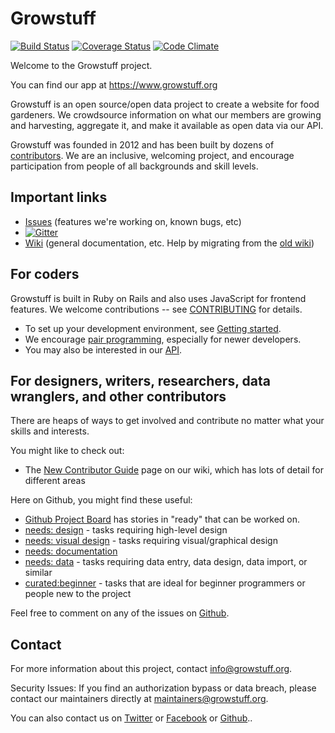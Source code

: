 # Growstuff

[![Build Status](https://travis-ci.org/Growstuff/growstuff.svg?branch=dev)](https://travis-ci.org/Growstuff/growstuff)
[![Coverage Status](https://coveralls.io/repos/github/Growstuff/growstuff/badge.svg?branch=dev)](https://coveralls.io/github/Growstuff/growstuff?branch=dev)
[![Code Climate](https://codeclimate.com/github/Growstuff/growstuff/badges/gpa.svg)](https://codeclimate.com/github/Growstuff/growstuff)

Welcome to the Growstuff project.

You can find our app at https://www.growstuff.org

Growstuff is an open source/open data project to create a website for
food gardeners.  We crowdsource information on what our members are
growing and harvesting, aggregate it, and make it available as open data
via our API.

Growstuff was founded in 2012 and has been built by dozens of
[contributors](CONTRIBUTORS.md).  We are an inclusive, welcoming project, and
encourage participation from people of all backgrounds and skill levels.

## Important links

* [Issues](https://github.com/orgs/Growstuff/projects/1) (features we're
  working on, known bugs, etc)
* [![Gitter](https://badges.gitter.im/Growstuff/growstuff.svg)](https://gitter.im/Growstuff/growstuff?utm_source=badge&utm_medium=badge&utm_campaign=pr-badge)
* [Wiki](https://github.com/Growstuff/growstuff/wiki) (general documentation, etc. Help by migrating from the [old wiki](https://web.archive.org/web/*/wiki.growstuff.org))

## For coders

Growstuff is built in Ruby on Rails and also uses JavaScript for
frontend features. We welcome contributions -- see
[CONTRIBUTING](CONTRIBUTING.md) for details.

* To set up your development environment, see [Getting started](https://github.com/Growstuff/growstuff/wiki/New-contributor-guide).
* We encourage [pair programming](http://wiki.growstuff.org/index.php/Pairing), especially for newer developers.
* You may also be interested in our [API](https://github.com/Growstuff/growstuff/wiki/API).

## For designers, writers, researchers, data wranglers, and other contributors

There are heaps of ways to get involved and contribute no matter what
your skills and interests.

You might like to check out:

* The [New Contributor Guide](https://github.com/Growstuff/growstuff/wiki/New-contributor-guide)
  page on our wiki, which has lots of detail for different areas

Here on Github, you might find these useful:

* [Github Project Board](https://github.com/orgs/Growstuff/projects/1) has stories in "ready" that can be worked on.
* [needs: design](https://github.com/Growstuff/growstuff/labels/needs:%20design) - tasks requiring high-level design
* [needs: visual design](https://github.com/Growstuff/growstuff/labels/needs:%20visual+design) - tasks requiring visual/graphical design
* [needs: documentation](https://github.com/Growstuff/growstuff/labels/needs:%20documentation)
* [needs: data](https://github.com/Growstuff/growstuff/labels/needs:%20data) - tasks requiring data entry, data design, data import, or similar
* [curated:beginner](https://github.com/Growstuff/growstuff/labels/curated:%20beginner) - tasks that are ideal for beginner programmers or people new to the project

Feel free to comment on any of the issues on [Github](https://github.com/Growstuff/growstuff/issues).

## Contact

For more information about this project, contact [info@growstuff.org](mailto:info@growstuff.org).

Security Issues: If you find an authorization bypass or data breach, please contact our maintainers directly at [maintainers@growstuff.org](mailto:maintainers@growstuff.org).

You can also contact us on [Twitter](http://twitter.com/growstufforg/) or
[Facebook](https://www.facebook.com/pages/Growstuff/1531133417099494) or [Github](https://github.com/Growstuff/growstuff/issues)..
